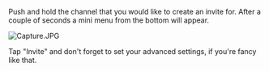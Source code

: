<p>Push and hold the channel that you would like to create an invite for. After a couple of seconds a mini menu from the bottom will appear. </p>
<p><img src="https://support.discord.com/hc/article_attachments/360058238731/Capture.JPG" alt="Capture.JPG"></p>
<p>Tap "Invite" and don't forget to set your advanced settings, if you're fancy like that. </p>
